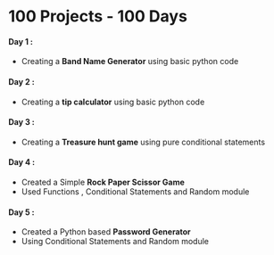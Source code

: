# 100 Projects - 100 Days
#### Day 1 : 
  * Creating a **Band Name Generator** using basic python code
#### Day 2 : 
  * Creating a **tip calculator** using basic python code 
#### Day 3 : 
  * Creating a **Treasure hunt game** using pure conditional statements
#### Day 4 : 
  * Created a Simple **Rock Paper Scissor Game**
  * Used Functions , Conditional Statements and Random module
#### Day 5 : 
  * Created a Python based **Password Generator**
  * Using Conditional Statements and Random module
